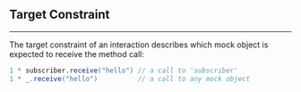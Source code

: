 ## Target Constraint

---

The target constraint of an interaction describes which mock object is expected to receive the method call:

```groovy
1 * subscriber.receive("hello") // a call to 'subscriber'
1 * _.receive("hello")          // a call to any mock object
```
